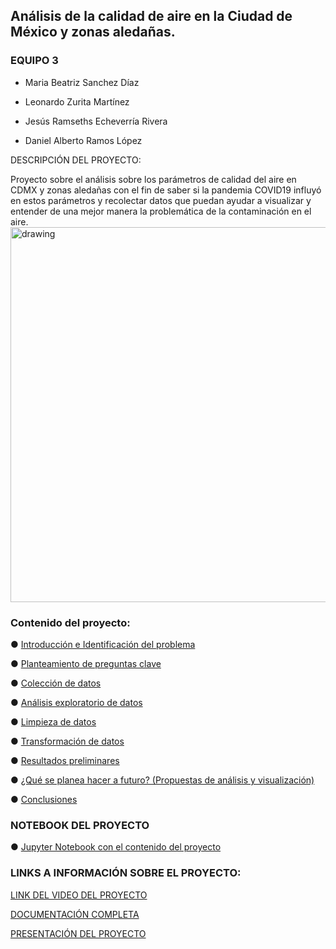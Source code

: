## Análisis de la calidad de aire en la Ciudad de México y zonas aledañas.

### EQUIPO 3 

-   Maria Beatriz Sanchez Díaz
    
-   Leonardo Zurita Martínez
    
-   Jesús Ramseths Echeverría Rivera
    
-   Daniel Alberto Ramos López

DESCRIPCIÓN DEL PROYECTO: 

Proyecto sobre el análisis sobre los parámetros de calidad del aire en CDMX y zonas aledañas con el fin de saber si la pandemia COVID19 influyó en estos parámetros y recolectar datos que puedan ayudar a visualizar y entender de una mejor manera la problemática de la contaminación en el aire.  
<img src="https://ep00.epimg.net/internacional/imagenes/2016/03/03/mexico/1457040820_632100_1457041126_noticia_normal.jpg" alt="drawing" width="600"/>



### Contenido del proyecto:

● [Introducción e Identificación del problema ](https://github.com/BettySanchez7/Analisis_Calidad_AireCDMX_Python/blob/main/docs/Introduccion.md) 

● [Planteamiento de preguntas clave](https://github.com/BettySanchez7/Analisis_Calidad_AireCDMX_Python/tree/main/docs/preguntasclave.md)

● [Colección de datos](https://github.com/BettySanchez7/Analisis_Calidad_AireCDMX_Python/tree/main/docs/Datos.md)

● [Análisis exploratorio de datos](https://github.com/BettySanchez7/Analisis_Calidad_AireCDMX_Python/blob/main/docs/analisisexploratorio.md)

● [Limpieza de datos](https://github.com/BettySanchez7/Analisis_Calidad_AireCDMX_Python/blob/main/docs/limpiezadatos.md)

● [Transformación de datos](https://github.com/BettySanchez7/Analisis_Calidad_AireCDMX_Python/blob/main/docs/transformaciondatos.md)

● [Resultados preliminares](https://github.com/BettySanchez7/Analisis_Calidad_AireCDMX_Python/blob/main/docs/resultados.md)

● [¿Qué se planea hacer a futuro? (Propuestas de análisis y visualización)](https://github.com/BettySanchez7/Analisis_Calidad_AireCDMX_Python/tree/main/docs/planeacionfuturo.md)

● [Conclusiones](https://github.com/BettySanchez7/Analisis_Calidad_AireCDMX_Python/blob/main/docs/conclusiones.md)
 
 ### NOTEBOOK DEL PROYECTO 
 
● [Jupyter Notebook con el contenido del proyecto](https://github.com/BettySanchez7/Analisis_Calidad_AireCDMX_Python/blob/main/Procesamiento_Datos.ipynb)

### LINKS A INFORMACIÓN SOBRE EL PROYECTO:

[LINK DEL VIDEO DEL PROYECTO]()

[DOCUMENTACIÓN COMPLETA]((https://github.com/BettySanchez7/Analisis_Calidad_AireCDMX_Python/blob/main/docs/documentacion.pdf))

[PRESENTACIÓN DEL PROYECTO]()


